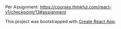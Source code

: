 Per Assignment: https://courses.thinkful.com/react-v1/checkpoint/13#assignment

This project was bootstrapped with [Create React App](https://github.com/facebook/create-react-app).